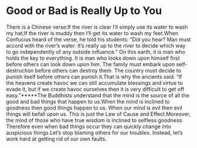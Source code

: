 # Good or Bad is Really Up to You

There is a Chinese verse:If the river is clear I’ll simply use its water to wash my hat;If the river is muddy then I’ll get its water to wash my feet.​When Confucius heard of the verse, he told his students: “Did you hear? Man must accord with the river’s water. It’s really up to the river to decide which way to go independently of any outside influence.”       ​On this earth, it is man who holds the key to everything. It is man who looks down upon himself first before others can look down upon him. The family must embark upon self-destruction before others can destroy them. The country must decide to punish itself before others can punish it.That is why the ancients said: “If the heavens create havoc we can still accumulate blessings and virtue to evade it, but if we create havoc ourselves then it is very difficult to get off easy.”*****The Buddhists understand that the mind is the source of all the good and bad things that happen to us.When the mind is inclined to goodness then good things happen to us. When our mind is evil then evil things will befall upon us. This is just the Law of Cause and Effect.Moreover, the mind of those who have true wisdom is inclined to selfless goodness. Therefore even when bad things occur they can quickly change into auspicious things.Let’s stop blaming others for our troubles. Instead, let’s work hard at getting rid of our own faults.